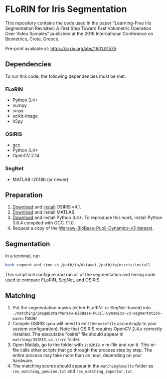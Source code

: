 # FLoRIN for Iris Segmentation

This repository contains the code used in the paper "Learning-Free Iris Segmentation Revisited: A First Step Toward Fast Volumetric Operation Over Video Samples" published at the 2019 International Conference on Biometrics, Crete, Greece.

Pre-print available at: https://arxiv.org/abs/1901.01575

## Dependencies

To run this code, the following dependencies must be met.

### FLoRIN

- Python 3.4+
- numpy
- scipy
- scikit-image
- h5py

### OSIRIS

- gcc
- Python 3.4+
- OpenCV 2.14

### SegNet

- MATLAB r2018b (or newer)

## Preparation

1. [Download](http://svnext.it-sudparis.eu/svnview2-eph/ref_syst/Iris_Osiris_v4.1/ "OSIRIS v4.1") and [install](http://svnext.it-sudparis.eu/svnview2-eph/ref_syst/Iris_Osiris_v4.1/doc/ "OSIRIS v4.1 Documentation") OSIRIS v4.1.
2. [Download](https://www.mathworks.com/products/matlab.html "MATLAB Home Page") and install MATLAB.
3. [Download]() and install Python 3.4+. To reproduce this work, install Python 3.6.4 compiled with GCC 7.1.0.
4. Request a copy of the [Warsaw-BioBase-Pupil-Dynamics-v3 dataset](http://zbum.ia.pw.edu.pl/EN/node/46).

## Segmentation

In a terminal, run

```bash
bash segment_and_time.sh /path/to/dataset /path/to/osiris/install
```

This script will configure and run all of the segmentation and timing code used to compare FLoRIN, SegNet, and OSIRIS.

## Matching

1. Put the segmentation masks (either FLoRIN- or SegNet-based) into `./matching/imageData/Warsaw-BioBase-Pupil-Dynamics-v3-segmentation-masks` folder
2. Compile OSIRIS (you will need to edit the `makefile` accordingly to your system configuration). Note that OSIRIS requires OpenCV 2.4.x correctly installed. The executable "osiris" file should appear in `matching/OSIRIS_v4.1/src` folder.  
3. Open Matlab, go to the folder with `icb2019.m` m-file and run it. This m-file calls other scripts that go through the process step by step. The entire process may take more than an hour, depending on your hardware.
4. The matching scores should appear in the `matchingResults` folder as `res_matching_genuine.txt` and `res_matching_impostor.txt`.

